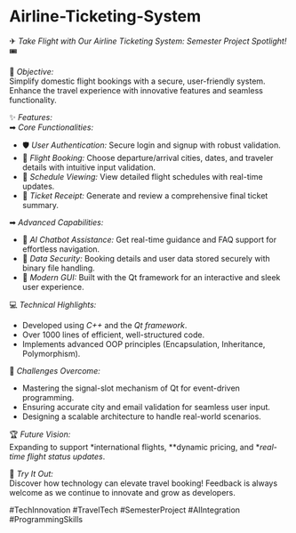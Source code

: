 # Airline-Ticketing-System
✈ *Take Flight with Our Airline Ticketing System: Semester Project Spotlight!* 🎟  

🎯 *Objective:*  
Simplify domestic flight bookings with a secure, user-friendly system. Enhance the travel experience with innovative features and seamless functionality.  

✨ *Features:*  
➡ *Core Functionalities:*  
- 🛡 *User Authentication:* Secure login and signup with robust validation.  
- 🛫 *Flight Booking:* Choose departure/arrival cities, dates, and traveler details with intuitive input validation.  
- 📅 *Schedule Viewing:* View detailed flight schedules with real-time updates.  
- 📄 *Ticket Receipt:* Generate and review a comprehensive final ticket summary.  

➡ *Advanced Capabilities:*  
- 🤖 *AI Chatbot Assistance:* Get real-time guidance and FAQ support for effortless navigation.  
- 💾 *Data Security:* Booking details and user data stored securely with binary file handling.  
- 🎨 *Modern GUI:* Built with the Qt framework for an interactive and sleek user experience.  

💻 *Technical Highlights:*  
- Developed using *C++* and the *Qt framework*.  
- Over 1000 lines of efficient, well-structured code.  
- Implements advanced OOP principles (Encapsulation, Inheritance, Polymorphism).  

🌟 *Challenges Overcome:*  
- Mastering the signal-slot mechanism of Qt for event-driven programming.  
- Ensuring accurate city and email validation for seamless user input.  
- Designing a scalable architecture to handle real-world scenarios.  

🏆 *Future Vision:*  
Expanding to support *international flights, **dynamic pricing, and **real-time flight status updates*.  

📢 *Try It Out:*  
Discover how technology can elevate travel booking! Feedback is always welcome as we continue to innovate and grow as developers.  

#TechInnovation #TravelTech #SemesterProject #AIIntegration #ProgrammingSkills  

